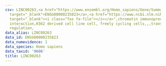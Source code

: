 ```yaml
---
csv: LINC00263,<a href="https://www.ensembl.org/Homo_sapiens/Gene/Summary?db=core;g=ENSG00000235823"
  target="_blank">ENSG00000235823</a>,<a href="https://www.ncbi.nlm.nih.gov/pubmed/23959860"
  target="_blank"><i class="fas fa-file"></i></a>",chromatin immunoprecipitation assay,direct
  interaction,K562 derived cell line cell, freely cycling cells,,,transcriptional
  regulation,
data_alias: LINC00263
data_id: ENSG00000235823
data_numevidence: 1
data_species: Homo sapiens
data_taxid: '9606'
title: LINC00263
---
```

